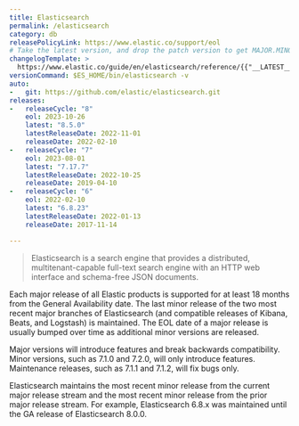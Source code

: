 ```yaml
---
title: Elasticsearch
permalink: /elasticsearch
category: db
releasePolicyLink: https://www.elastic.co/support/eol
# Take the latest version, and drop the patch version to get MAJOR.MINOR
changelogTemplate: >
  https://www.elastic.co/guide/en/elasticsearch/reference/{{"__LATEST__"|split:"."|pop|join:'.'}}/release-notes-__LATEST__.html
versionCommand: $ES_HOME/bin/elasticsearch -v
auto:
-   git: https://github.com/elastic/elasticsearch.git
releases:
-   releaseCycle: "8"
    eol: 2023-10-26
    latest: "8.5.0"
    latestReleaseDate: 2022-11-01
    releaseDate: 2022-02-10
-   releaseCycle: "7"
    eol: 2023-08-01
    latest: "7.17.7"
    latestReleaseDate: 2022-10-25
    releaseDate: 2019-04-10
-   releaseCycle: "6"
    eol: 2022-02-10
    latest: "6.8.23"
    latestReleaseDate: 2022-01-13
    releaseDate: 2017-11-14

---
```


> Elasticsearch is a search engine that provides a distributed, multitenant-capable full-text search engine with an HTTP web interface and schema-free JSON documents.

Each major release of all Elastic products is supported for at least 18 months from the General Availability date. The last minor release of the two most recent major branches of Elasticsearch (and compatible releases of Kibana, Beats, and Logstash) is maintained. The EOL date of a major release is usually bumped over time as additional minor versions are released.

Major versions will introduce features and break backwards compatibility. Minor versions, such as 7.1.0 and 7.2.0, will only introduce features. Maintenance releases, such as 7.1.1 and 7.1.2, will fix bugs only.

Elasticsearch maintains the most recent minor release from the current major release stream and the most recent minor release from the prior major release stream. For example, Elasticsearch 6.8.x was maintained until the GA release of Elasticsearch 8.0.0.

